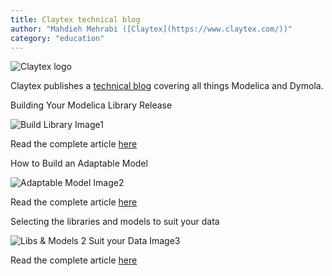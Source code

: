 ```yaml
---
title: Claytex technical blog
author: "Mahdieh Mehrabi ([Claytex](https://www.claytex.com/))"
category: "education"
---
```


![Claytex logo](https://www.claytex.com/wp-content/uploads/2016/04/claytex-logo.png "Claytex logo")

Claytex publishes a [technical blog](https://www.linkedin.com/showcase/our-technical-blog/) covering all things Modelica and Dymola.  

Building Your Modelica Library Release

![Build Library Image1](https://www.claytex.com/wp-content/uploads/2021/12/Building-Your-Modelica-Library-Release_ModelicaNL.png "Build Library Image1")

Read the complete article [here](https://vimeo.com/656930440)

How to Build an Adaptable Model

![Adaptable Model Image2](https://www.claytex.com/wp-content/uploads/2021/12/How-to-build-an-adaptable-model_ModelicaNL.png "Adaptable Model Image2")

Read the complete article [here](https://vimeo.com/648963365)

Selecting the libraries and models to suit your data

![Libs & Models 2 Suit your Data Image3](https://www.claytex.com/wp-content/uploads/2021/12/Selecting-the-libraries-and-models-to-suit-your-data_ModelicaNL.png "Libs & Models 2 Suit your Data Image3")

Read the complete article [here](https://vimeo.com/636381427)
